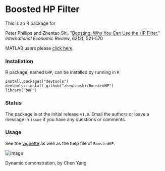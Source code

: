 # Boosted HP Filter

This is an R package for 

Peter Phillips and Zhentao Shi, "[Boosting: Why You Can Use the HP Filter,](https://onlinelibrary.wiley.com/doi/10.1111/iere.12495)" *International Economic Review*, 62(2), 521-570

MATLAB users please [click here](https://github.com/zhentaoshi/Boosted_HP_filter/tree/master/matlab).


### Installation

R package, named `bHP`, can be installed by running in `R`
```
install.packages("devtools")
devtools::install_github("zhentaoshi/BoostedHP")
library("bHP")
```

### Status

The package is at the initial release `v1.0`. Email the authors or leave a message in `issue` if you have any questions or comments.

###  Usage

See the [vignette](https://github.com/zhentaoshi/BoostedHP/blob/master/vignettes/vignette.pdf) as well as the help file of `BoostedHP`.





![image](https://github.com/zhentaoshi/BoostedHP/blob/master/ADF_bHP_ani.gif)

Dynamic demonstration, by Chen Yang

